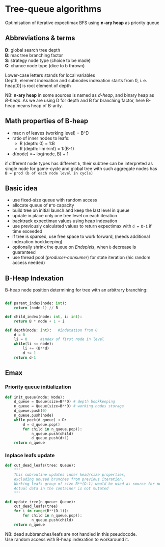 # Tree-queue algorithms
Optimisation of iterative expectimax BFS using **n-ary heap** as priority queue  

## Abbreviations & terms
**D**: global search tree depth  
**B**: max tree branching factor  
**S**: strategy node type (choice to be made)  
**C**: chance node type (dice to b thrown)  

Lower-case letters stands for local variables  
Depth, element indexation and subnodes indexation starts from 0, i. e. heap[0] is root element of depth

NB: **n-ary heap** in some sources is named as *d-heap*, and binary heap as *B-heap*. 
As we are using D for depth and B for branching factor, here B-heap means heap of B-arity.

## Math properties of B-heap 
- max n of leaves (working level) = B^D  
- ratio of inner nodes to leafs:  
    - R (depth: 0) = 1:B  
    - R (depth: lim->inf) = 1:(B-1)  
- d(node) =~ log(node, B) + 1

if different node types has different `b`, their subtree can be interpreted as single node for game-cycle and global tree with such aggregate nodes has `B = prod (b of each node level in cycle)` 

## Basic idea
- use fixed-size queue with random access   
- allocate queue of `B^D` capacity  
- build tree on initial launch and keep the last level in queue  
- update in place only one tree level on each iteration  
- backtrack expectimax values using heap indexation  
- use previously calculated values to return expectimax with `d = D-1` if time exceeded  
- if tree is sparsed, use free space to work forward, (needs additional indexation bookkeeping)  
- optionally shrink the queue on *Endspiels*, when `b` decrease is guaranteed  
- use thread pool (*producer-consumer*) for state iteration (hic random access needed)

## B-Heap Indexation 

B-heap node position determining for tree with an arbitrary branching:

```python

def parent_index(node: int):
    return (node-1) // B

def child_index(node: int, i: int):
    return B * node + 1 + i

def depth(node: int):   #indexation from 0
    d = 0
    li = 0      #index of first node in level
    while(li <= node):
        li += (B**d)
        d += 1
    return d-1

```

## Emax

### Priority queue initialization
```python
def init_queue(node: Node):
    d_queue = Queue(size=B**D) # depth bookkeeping
    n_queue = Queue(size=B**D) # working nodes storage
    d_queue.push(0)
    n_queue.push(node)
    while peek(d_queue) < D:
        d = d_queue.pop()
        for child in n_queue.pop(): 
            n_queue.push(child) 
            d_queue.push(d+1)
    return n_queue
```

### Inplace leafs update
```python
def cut_dead_leafs(tree: Queue):
    """
    This subroutine updates inner head/size properties,
    excluding unused brunches from previous iteration.
    Working leafs group of size B**(D-1) would be used as source for new iteration.
    Actual data in the container is not mutated
    """

def update_tree(n_queue: Queue):
    cut_dead_leafs(tree)
    for i in range(B**(D-1)):
        for child in n_queue.pop(): 
            n_queue.push(child) 
    return n_queue
```

NB: dead subbranches/leafs are not handled in this pseudocode.  
Use random access with B-heap indexation to workaround it.